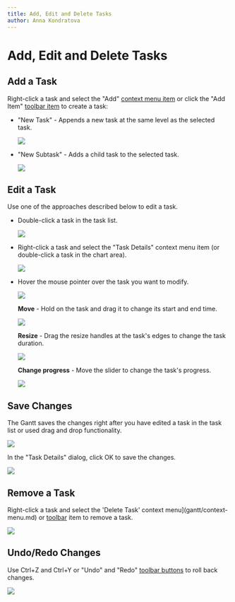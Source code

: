 ```yaml
---
title: Add, Edit and Delete Tasks
author: Anna Kondratova
---
```

# Add, Edit and Delete Tasks

## Add a Task

Right-click a task and select the "Add" [context menu item](gantt/context-menu.md) or click the "Add Item" [toolbar item](gantt/toolbar.md) to create a task:

- "New Task" - Appends a new task at the same level as the selected task.

    ![](~/interface-elements-for-web/images/Gantt/add-new-task.png)

- "New Subtask" - Adds a child task to the selected task.

    ![](~/interface-elements-for-web/images/Gantt/add-new-subtask.png)

## Edit a Task

Use one of the approaches described below to edit a task.

* Double-click a task in the task list. 

    ![](~/interface-elements-for-web/images/Gantt/inline-editing.png)

*  Right-click a task and select the "Task Details" context menu item (or double-click a task in the chart area).

    ![](~/interface-elements-for-web/images/Gantt/popup-edit-form.png)

* Hover the mouse pointer over the task you want to modify.

    ![](~/interface-elements-for-web/images/Gantt/drag-and-drop.png)

    **Move** - Hold on the task and drag it to change its start and end time.

    ![](~/interface-elements-for-web/images/Gantt/moving.png)

    **Resize** - Drag the resize handles at the task's edges to change the task duration.

    ![](~/interface-elements-for-web/images/Gantt/resizing.png)

    **Change progress** - Move the slider to change the task's progress.

    ![](~/interface-elements-for-web/images/Gantt/change-progress.png)

## Save Changes

The Gantt saves the changes right after you have edited a task in the task list or used drag and drop functionality.

![](~/interface-elements-for-web/images/Gantt/manage-tasks.gif)

In the "Task Details" dialog, click OK to save the changes. 

![](~/interface-elements-for-web/images/Gantt/dialog-ok.png)

## Remove a Task

Right-click a task and select the 'Delete Task' context menu](gantt/context-menu.md) or [toolbar](gantt/toolbar.md) item to remove a task.

![](~/interface-elements-for-web/images/Gantt/delete-task.png)

## Undo/Redo Changes

Use Ctrl+Z and Ctrl+Y or "Undo" and "Redo" [toolbar buttons](gantt/toolbar.md) to roll back changes.

![](~/interface-elements-for-web/images/Gantt/undo-redo.gif)